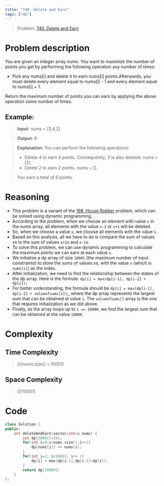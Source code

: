 ```yaml
---
title: "740. Delete and Earn"
tags: ["dp"]
---
```


> Problem: [740. Delete and Earn](https://leetcode.com/problems/delete-and-earn/)
# Problem description
You are given an integer array nums. You want to maximize the number of points you get by performing the following operation any number of times:

- Pick any nums[i] and delete it to earn nums[i] points.Afterwards, you must delete every element equal to nums[i] - 1 and every element equal to nums[i] + 1.

Return the maximum number of points you can earn by applying the above operation some number of times.

## Example: 
>**Input**: nums = [3,4,2]

>**Output**: 6

>**Explanation**: You can perform the following operations:
>- Delete 4 to earn 4 points. Consequently, 3 is also deleted. nums = [2].
>- Delete 2 to earn 2 points. nums = [].

>You earn a total of 6 points.
# Reasoning 
- This problem is a variant of the [198. House Robber](https://leetcode.com/problems/house-robber/) problem, which can be solved using dynamic programming.
- According to the problem, when we choose an element with value `x` in the nums array, all elements with the value `x-1` or `x+1` will be deleted.
- So, when we choose a value `x`, we choose all elements with the value `x`.
- Based on this analysis, all we have to do is compare the sum of values xs to the sum of values `x+1`*s* and `x-1`*s*.
- To solve this problem, we can use dynamic programming to calculate the maximum points we can earn at each value `x`.
- We initialize a dp array of size `10001` (the maximum number of input constraints) to store the sums of values xs, with the value `x` (which is `nums[i]`) as the index.
- After initialization, we need to find the relationship between the states of the dp array. Here is the formula:
`dp[i] = max(dp[i-1], dp[i-2] + dp[i]);`
- For better understanding, the formula should be `dp[i] = max(dp[i-1], dp[i-2] + valueofsums[i])`;, where the dp array represents the largest sum that can be obtained at value `i`. The `valueofsums[]` array is the one that requires initialization as we did above.
- Finally, as the array loops up to `i == 10000`, we find the largest sum that can be obtained at the value `10000`.

# Complexity
## Time Complexity
> $O(nums.size()+10001)$
## Space Complexity
> $O(10001)$

# Code
```cpp
class Solution {
public:
    int deleteAndEarn(vector<int>& nums) {
        int dp[10001]={0};
        for(int i=0;i<nums.size();i++){
            dp[nums[i]] += nums[i];
        }
        for(int i=2; i<10001; i++ ){
            dp[i] = max(dp[i-1],dp[i-2]+dp[i]);
        }
        return dp[10000];
    }
};
```